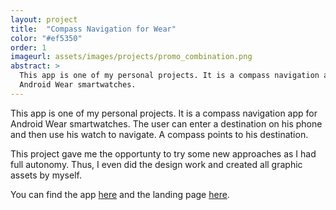 ```yaml
---
layout: project
title:  "Compass Navigation for Wear"
color: "#ef5350"
order: 1
imageurl: assets/images/projects/promo_combination.png
abstract: >
  This app is one of my personal projects. It is a compass navigation app for
  Android Wear smartwatches.
---
```

This app is one of my personal projects. It is a compass navigation app for
Android Wear smartwatches. The user can enter a destination on his phone and
then use his watch to navigate. A compass points to his destination.

This project gave me the opportunty to try some new approaches as I had full autonomy.
Thus, I even did the design work and created all graphic assets by myself.

You can find the app [here](https://play.google.com/store/apps/details?id=com.wearnavigation&referrer=utm_source%homepage)
and the landing page [here](http://www.wearnavigation.com).
